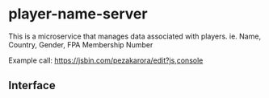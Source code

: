# player-name-server

This is a microservice that manages data associated with players. ie. Name, Country, Gender, FPA Membership Number

Example call: https://jsbin.com/pezakarora/edit?js,console

## Interface
